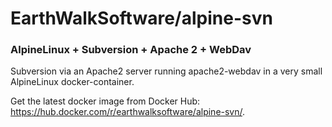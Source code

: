 # EarthWalkSoftware/alpine-svn

### AlpineLinux + Subversion + Apache 2 + WebDav

Subversion via an Apache2 server running apache2-webdav in a very small AlpineLinux docker-container.

Get the latest docker image from Docker Hub: 
  https://hub.docker.com/r/earthwalksoftware/alpine-svn/.
